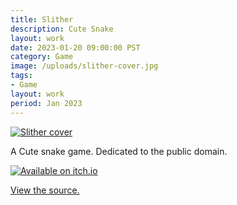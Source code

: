 ```yaml
---
title: Slither
description: Cute Snake
layout: work
date: 2023-01-20 09:00:00 PST
category: Game
image: /uploads/slither-cover.jpg
tags:
- Game
layout: work
period: Jan 2023
---
```


[![Slither cover](/uploads/slither-cover.jpg)](https://brettchalupa.itch.io/slither)

A Cute snake game. Dedicated to the public domain.

[![Available on itch.io](/uploads/itch-badge.png)](https://brettchalupa.itch.io/slither)

[View the source.](https://github.com/brettchalupa/slither)

